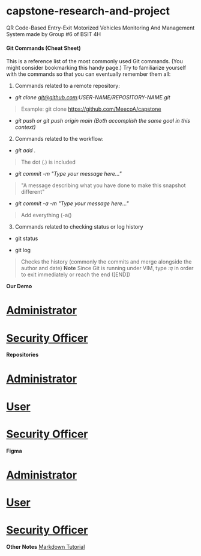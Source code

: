 # capstone-research-and-project
QR Code-Based Entry-Exit Motorized Vehicles Monitoring And Management System made by Group #6 of BSIT 4H
#### Git Commands (Cheat Sheet)

This is a reference list of the most commonly used Git commands. (You might consider bookmarking this handy page.) Try to familiarize yourself with the commands so that you can eventually remember them all:

1. Commands related to a remote repository:
 * _git clone git@github.com:USER-NAME/REPOSITORY-NAME.git_
 > Example: git clone https://github.com/MeecoA/capstone
 * _git push or git push origin main (Both accomplish the same goal in this context)_
 
2. Commands related to the workflow:
 * _git add ._
 > The dot (.) is included
 
 * _git commit -m "Type your message here..."_
 > "A message describing what you have done to make this snapshot different"
 
 * _git commit -a -m "Type your message here..."_
 > Add everything (-a()
 
3. Commands related to checking status or log history
 * git status
 
 * git log
 > Checks the history (commonly the commits and merge alongside the author and date)
 > **Note**
 > Since Git is running under VIM, 
 type _:q_
 in order to exit immediately or reach the end ([END])
 
**Our Demo**
# [Administrator](https://meecoa.github.io/capstone/)
# [Security Officer](https://mightydarkglasses.github.io/capstone-research-and-project/security-side/security-officer/securityOfficer-home.html)


**Repositories**
# [Administrator](https://github.com/yatonakami/securityOfficer)
# [User](https://github.com/MeecoA/capstone)
# [Security Officer](https://github.com/yatonakami/securityOfficer)

**Figma**
# [Administrator](https://www.figma.com/file/zNip9bmaybuNFc6LijQGdw/PMS)
# [User](https://www.figma.com/file/EzKCyKRXLPC6cROZAZFbu9/PMS---Web-Layout?node-id=0%3A1)
# [Security Officer](https://www.figma.com/file/XVnnPAJm7eL5KmUFpu8C1F/Security-Officer-Prototype?node-id=0%3A1)

**Other Notes**
[Markdown Tutorial](https://docs.github.com/en/get-started/writing-on-github/getting-started-with-writing-and-formatting-on-github/basic-writing-and-formatting-syntax)
